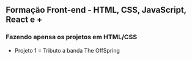 ## Formação Front-end - HTML, CSS, JavaScript, React e +
### Fazendo apensa os projetos em HTML/CSS

- Projeto 1 = Tributo a banda The OffSpring
